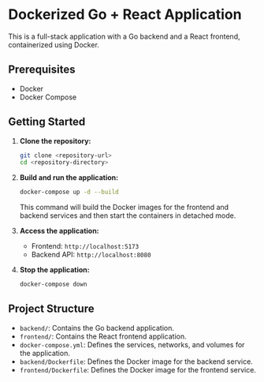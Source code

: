 # Dockerized Go + React Application

This is a full-stack application with a Go backend and a React frontend, containerized using Docker.

## Prerequisites

- Docker
- Docker Compose

## Getting Started

1.  **Clone the repository:**

    ```bash
    git clone <repository-url>
    cd <repository-directory>
    ```

2.  **Build and run the application:**

    ```bash
    docker-compose up -d --build
    ```

    This command will build the Docker images for the frontend and backend services and then start the containers in detached mode.

3.  **Access the application:**

    -   Frontend: `http://localhost:5173`
    -   Backend API: `http://localhost:8080`

4.  **Stop the application:**

    ```bash
    docker-compose down
    ```

## Project Structure

-   `backend/`: Contains the Go backend application.
-   `frontend/`: Contains the React frontend application.
-   `docker-compose.yml`: Defines the services, networks, and volumes for the application.
-   `backend/Dockerfile`: Defines the Docker image for the backend service.
-   `frontend/Dockerfile`: Defines the Docker image for the frontend service.